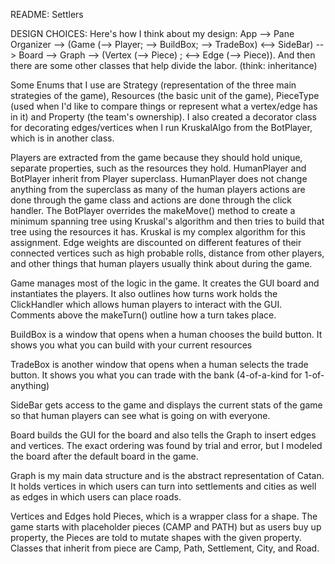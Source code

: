 README: Settlers

DESIGN CHOICES:
Here's how I think about my design: App --> Pane Organizer --> (Game (--> Player; --> BuildBox; --> TradeBox) <-->  SideBar) --> Board --> Graph --> (Vertex (--> Piece) ; <--> Edge (--> Piece)).  And then there are some other classes that help divide the labor. (think: inheritance) 

Some Enums that I use are Strategy (representation of the three main strategies of the game), Resources (the basic unit of the game), PieceType (used when I'd like to compare things or represent what a vertex/edge has in it) and Property (the team's ownership).  I also created a decorator class for decorating edges/vertices when I run KruskalAlgo from the BotPlayer, which is in another class.

Players are extracted from the game because they should hold unique, separate properties, such as the resources they hold.  HumanPlayer and BotPlayer inherit from Player superclass.  HumanPlayer does not change anything from the superclass as many of the human players actions are done through the game class and actions are done through the click handler.  The BotPlayer overrides the makeMove() method to create a minimum spanning tree using Kruskal's algorithm and then tries to build that tree using the resources it has.  Kruskal is my complex algorithm for this assignment.  Edge weights are discounted on different features of their connected vertices such as high probable rolls, distance from other players, and other things that human players usually think about during the game.
   
Game manages most of the logic in the game.  It creates the GUI board and instantiates the players.  It also outlines how turns work holds the ClickHandler which allows human players to interact with the GUI.  Comments above the makeTurn() outline how a turn takes place. 

BuildBox is a window that opens when a human chooses the build button.  It shows you what you can build with your current resources

TradeBox is another window that opens when a human selects the trade button.  It shows you what you can trade with the bank (4-of-a-kind for 1-of-anything) 

SideBar gets access to the game and displays the current stats of the game so that human players can see what is going on with everyone.

Board builds the GUI for the board and also tells the Graph to insert edges and vertices.  The exact ordering was found by trial and error, but I modeled the board after the default board in the game.

Graph is my main data structure and is the abstract representation of Catan.  It holds vertices in which users can turn into settlements and cities as well as edges in which users can place roads.

Vertices and Edges hold Pieces, which is a wrapper class for a shape.  The game starts with placeholder pieces (CAMP and PATH) but as users buy up property, the Pieces are told to mutate shapes with the given property.  Classes that inherit from piece are Camp, Path, Settlement, City, and Road.
